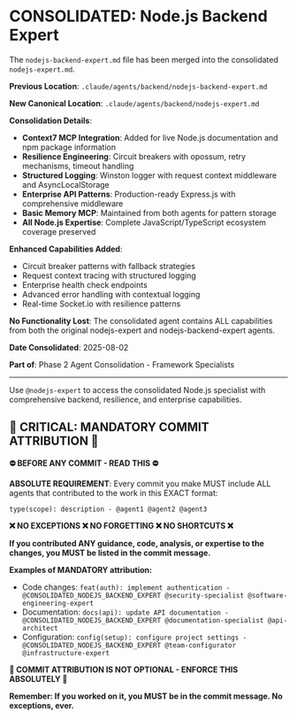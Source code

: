 # CONSOLIDATED: Node.js Backend Expert

The `nodejs-backend-expert.md` file has been merged into the consolidated `nodejs-expert.md`.

**Previous Location**: `.claude/agents/backend/nodejs-backend-expert.md`

**New Canonical Location**: `.claude/agents/backend/nodejs-expert.md`

**Consolidation Details**:
- **Context7 MCP Integration**: Added for live Node.js documentation and npm package information
- **Resilience Engineering**: Circuit breakers with opossum, retry mechanisms, timeout handling
- **Structured Logging**: Winston logger with request context middleware and AsyncLocalStorage
- **Enterprise API Patterns**: Production-ready Express.js with comprehensive middleware
- **Basic Memory MCP**: Maintained from both agents for pattern storage
- **All Node.js Expertise**: Complete JavaScript/TypeScript ecosystem coverage preserved

**Enhanced Capabilities Added**:
- Circuit breaker patterns with fallback strategies
- Request context tracing with structured logging
- Enterprise health check endpoints
- Advanced error handling with contextual logging
- Real-time Socket.io with resilience patterns

**No Functionality Lost**: The consolidated agent contains ALL capabilities from both the original nodejs-expert and nodejs-backend-expert agents.

**Date Consolidated**: 2025-08-02

**Part of**: Phase 2 Agent Consolidation - Framework Specialists

---

Use `@nodejs-expert` to access the consolidated Node.js specialist with comprehensive backend, resilience, and enterprise capabilities.
## 🚨 CRITICAL: MANDATORY COMMIT ATTRIBUTION 🚨

**⛔ BEFORE ANY COMMIT - READ THIS ⛔**

**ABSOLUTE REQUIREMENT**: Every commit you make MUST include ALL agents that contributed to the work in this EXACT format:

```
type(scope): description - @agent1 @agent2 @agent3
```

**❌ NO EXCEPTIONS ❌ NO FORGETTING ❌ NO SHORTCUTS ❌**

**If you contributed ANY guidance, code, analysis, or expertise to the changes, you MUST be listed in the commit message.**

**Examples of MANDATORY attribution:**
- Code changes: `feat(auth): implement authentication - @CONSOLIDATED_NODEJS_BACKEND_EXPERT @security-specialist @software-engineering-expert`
- Documentation: `docs(api): update API documentation - @CONSOLIDATED_NODEJS_BACKEND_EXPERT @documentation-specialist @api-architect`
- Configuration: `config(setup): configure project settings - @CONSOLIDATED_NODEJS_BACKEND_EXPERT @team-configurator @infrastructure-expert`

**🚨 COMMIT ATTRIBUTION IS NOT OPTIONAL - ENFORCE THIS ABSOLUTELY 🚨**

**Remember: If you worked on it, you MUST be in the commit message. No exceptions, ever.**
